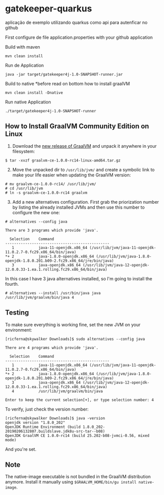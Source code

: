 # gatekeeper-quarkus
aplicação de exemplo utilizando quarkus como api para autenficar no github

First configure de file application.properties with your github application

Build with maven


```
mvn clean install

``` 
Run de Application

```
java -jar target/gatekeeper4j-1.0-SNAPSHOT-runner.jar

```


Build to native *before read on bottom how to install graalVM

```
mvn clean install -Dnative 

```

Run native Application

```
./target/gatekeeper4j-1.0-SNAPSHOT-runner

```


## How to Install GraalVM Community Edition on Linux

1) Download the [new release of GraalVM](https://github.com/oracle/graal/releases) and unpack it anywhere in your filesystem:

```
$ tar -xvzf graalvm-ce-1.0.0-rc14-linux-amd64.tar.gz
```

2) Move the unpacked dir to `/usr/lib/jvm/` and create a symbolic link to make your life easier when updating the GraalVM version:

```
# mv graalvm-ce-1.0.0-rc14/ /usr/lib/jvm/
# cd /usr/lib/jvm
# ln -s graalvm-ce-1.0.0-rc14 graalvm
```

3) Add a new alternatives configuration. First grab the priorization number by listing the already installed JVMs and then use this number to configure the new one:

```
# alternatives --config java

There are 3 programs which provide 'java'.

  Selection    Command
-----------------------------------------------
   1           java-11-openjdk.x86_64 (/usr/lib/jvm/java-11-openjdk-11.0.2.7-0.fc29.x86_64/bin/java)
*+ 2           java-1.8.0-openjdk.x86_64 (/usr/lib/jvm/java-1.8.0-openjdk-1.8.0.201.b09-2.fc29.x86_64/jre/bin/java)
   3           java-openjdk.x86_64 (/usr/lib/jvm/java-12-openjdk-12.0.0.33-1.ea.1.rolling.fc29.x86_64/bin/java)
```

In this case I have 3 java alternatives installed, so I'm going to install the fourth.

```
# alternatives --install /usr/bin/java java /usr/lib/jvm/graalvm/bin/java 4
```

## Testing

To make sure everything is working fine, set the new JVM on your environment:

```
[ricferna@skywalker Downloads]$ sudo alternatives --config java

There are 4 programs which provide 'java'.

  Selection    Command
-----------------------------------------------
   1           java-11-openjdk.x86_64 (/usr/lib/jvm/java-11-openjdk-11.0.2.7-0.fc29.x86_64/bin/java)
*+ 2           java-1.8.0-openjdk.x86_64 (/usr/lib/jvm/java-1.8.0-openjdk-1.8.0.201.b09-2.fc29.x86_64/jre/bin/java)
   3           java-openjdk.x86_64 (/usr/lib/jvm/java-12-openjdk-12.0.0.33-1.ea.1.rolling.fc29.x86_64/bin/java)
   4           /usr/lib/jvm/graalvm/bin/java

Enter to keep the current selection[+], or type selection number: 4
```

To verify, just check the version number:

```
[ricferna@skywalker Downloads]$ java -version
openjdk version "1.8.0_202"
OpenJDK Runtime Environment (build 1.8.0_202-20190206132807.buildslave.jdk8u-src-tar--b08)
OpenJDK GraalVM CE 1.0.0-rc14 (build 25.202-b08-jvmci-0.56, mixed mode)
```

And you're set.

## Note

The native-image executable is not bundled in the GraalVM distribution anymore. Install it manually using `$GRAALVM_HOME/bin/gu install native-image`.

